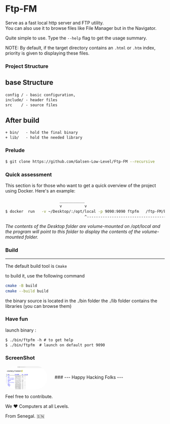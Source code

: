 # Ftp-FM 


Serve as a fast local http server and FTP utility.  
You can also use it to browse files like File Manager but in the Navigator. 

Quite simple to use. Type the `--help` flag to get the usage summary. 

NOTE: By default, if the target directory contains an `.html` or `.htm` index, priority is given to displaying these files.

###  Project Structure 
   ## base Structure 
    config / - basic configuration, 
    include/ - header files 
    src    / - source files

   ## After build
    + bin/   - hold the final binary 
    + lib/   - hold the needed library 

### Prelude  

```bash 
$ git clone https://github.com/Galsen-Low-Level/Ftp-FM --recursive 
``` 
 
### Quick assessment 

This section is for those who want to get a quick overview of the project using Docker. 
Here's an example: 

```bash                 
                        ___________
                        v          v
$ docker  run   -v ~/Desktop/:/opt/local -p 9090:9090 ftpfm   /ftp-FM/bin/ftpFM  -t /opt/local
                                   ^---------------------------------------------------^
```      
*The contents of the Desktop folder are volume-mounted on /opt/local and the program will point to this folder to display the contents of the volume-mounted folder.* 



### Build 
---  
The default build tool is `Cmake` 

to build it, use the following command

```bash 
cmake -B build 
cmake --build build  
```

the binary source is located in the ./bin folder 
the ./lib folder contains the libraries (you can browse them)   

### Have fun 
launch binary : 

```
$ ./bin/ftpfm -h # to get help 
$ ./bin/ftpfm  # launch on default port 9090 
```

### ScreenShot 

<img src="screenshots/ftpfm-1.png" width="132"  height="" alt="ftpfm" style="margin-right:20px;border-radius:35px"  align="center"/>
### --- Happy Hacking Folks --- 

Feel free to contribute.

We ❤️  Computers at all Levels.

From Senegal. 🇸🇳

